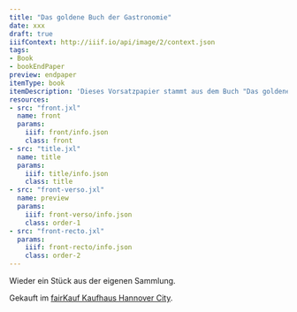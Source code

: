 ```yaml
---
title: "Das goldene Buch der Gastronomie"
date: xxx
draft: true
iiifContext: http://iiif.io/api/image/2/context.json
tags:
- Book
- bookEndPaper
preview: endpaper
itemType: book
itemDescription: 'Dieses Vorsatzpapier stammt aus dem Buch "Das goldene Buch der Gastronomie", von Günther Müller, erschienen 1908 im Selbstverlag, Leipzig. <a class="worldcat" href="http://www.worldcat.org/oclc/1390124628">&nbsp;</a>'
resources:
- src: "front.jxl"
  name: front
  params:
    iiif: front/info.json
    class: front
- src: "title.jxl"
  name: title
  params:
    iiif: title/info.json
    class: title
- src: "front-verso.jxl"
  name: preview
  params:
    iiif: front-verso/info.json
    class: order-1
- src: "front-recto.jxl"
  params:
    iiif: front-recto/info.json
    class: order-2
---
```

Wieder ein Stück aus der eigenen Sammlung.
<!--more-->
<div class="source">
Gekauft im <a target="_blank" href="https://fairkauf-hannover.de/einkaufen/standorte-oeffnungszeiten/#city">fairKauf Kaufhaus Hannover City</a>.
</div>
